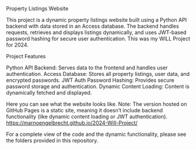 Property Listings Website

This project is a dynamic property listings website built using a Python API backend with data stored in an Access database. The backend handles requests, retrieves and displays listings dynamically, and uses JWT-based password hashing for secure user authentication.
This was my WILL Project for 2024. 

Project Features

Python API Backend: Serves data to the frontend and handles user authentication.
Access Database: Stores all property listings, user data, and encrypted passwords.
JWT Auth Password Hashing: Provides secure password storage and authentication.
Dynamic Content Loading: Content is dynamically fetched and displayed.

Here you can see what the website looks like.
Note: The version hosted on GitHub Pages is a static site, meaning it doesn’t include backend functionality (like dynamic content loading or JWT authentication).
https://marnoengelbrecht.github.io/2024-Will-Project/

For a complete view of the code and the dynamic functionality, please see the folders provided in this repository.

